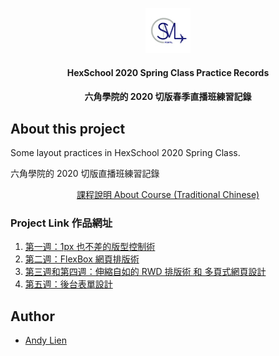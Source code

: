 <p align="center">
  <img src="logo.jpg" alt="SMLPointsLogo" width="72" height="72">
</p>

<h4 align="center"> HexSchool 2020 Spring Class Practice Records </h3>
<h4 align="center"> 六角學院的 2020 切版春季直播班練習記錄</h3>

## About this project 
<p>Some layout practices in HexSchool 2020 Spring Class.</p>
<p>六角學院的 2020 切版直播班練習記錄</p>
<a target="_blank" href="https://www.hexschool.com/courses/web-layout-training-1st.html">
  <p align="center">課程說明 About Course (Traditional Chinese)</p>
</a>

### Project Link 作品網址
1. <a target="_blank" href="https://andy922200.github.io/HexSchool2020Spring/Week1/index.html">第一週：1px 也不差的版型控制術</a>
2. <a target="_blank" href="https://andy922200.github.io/HexSchool2020Spring/Week2/index.html">第二週：FlexBox 網頁排版術</a>
3. <a target="_blank" href="https://andy922200.github.io/HexSchool2020Spring/Week3_Week4/index.html">第三週和第四週：伸縮自如的 RWD 排版術 和 多頁式網頁設計</a>
4. <a target="_blank" href="https://andy922200.github.io/HexSchool2020Spring/Week5/public/assignment.html">第五週：後台表單設計</a>

## Author
- [Andy Lien](https://github.com/andy922200)